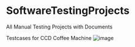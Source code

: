# SoftwareTestingProjects
All Manual Testing Projects with Documents


Testcases for CCD Coffee Machine
![image](https://github.com/gayathrilatha-d/SoftwareTestingProjects/assets/175222762/2692c7f4-80f2-4004-859b-e86342c29ccb)

